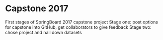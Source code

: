 # Capstone 2017
First stages of SpringBoard 2017 capstone project
Stage one: post options for capstone into GitHub, get collaborators to give feedback
Stage two: chose project and nail down datasets
